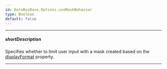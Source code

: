```yaml
---
id: DateBoxBase.Options.useMaskBehavior
type: Boolean
default: false
---
```

---
##### shortDescription
Specifies whether to limit user input with a mask created based on the [displayFormat](/Documentation/ApiReference/UI_Components/dx{WidgetName}/Configuration/#displayFormat) property.

---
